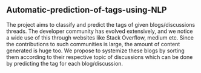 ## Automatic-prediction-of-tags-using-NLP
The project aims to classify and predict the tags of given blogs/discussions threads. The developer community has evolved extensively, and we notice a wide use of this through websites like Stack Overflow, medium etc. Since the contributions to such communities is large, the amount of content generated is huge too. We propose to systemize these blogs by sorting them according to their respective topic of discussions which can be done by predicting the tag for each blog/discussion.
